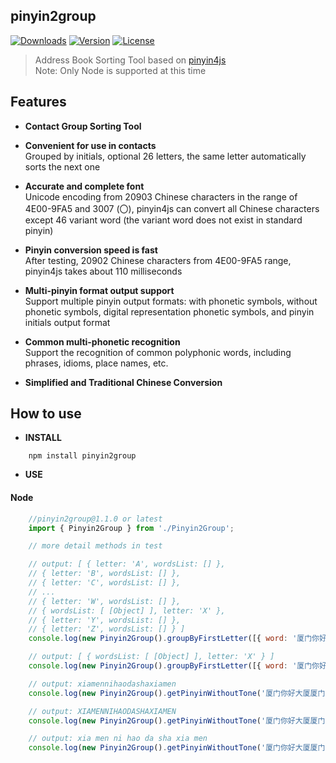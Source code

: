 ## pinyin2group 
[![Downloads](https://img.shields.io/npm/dy/pinyin2group.svg)](https://www.npmjs.com/package/pinyin2group)
[![Version](https://img.shields.io/npm/v/pinyin2group.svg)](https://www.npmjs.com/package/pinyin2group)
[![License](https://img.shields.io/npm/l/pinyin2group.svg)](https://www.npmjs.com/package/pinyin2group)
> Address Book Sorting Tool based on [pinyin4js](https://github.com/superbiger/pinyin4js)   
> Note: Only Node is supported at this time  

## Features
* **Contact Group Sorting Tool**   

* **Convenient for use in contacts**   
Grouped by initials, optional 26 letters, the same letter automatically sorts the next one  

* **Accurate and complete font**  
Unicode encoding from 20903 Chinese characters in the range of 4E00-9FA5 and 3007 (〇), pinyin4js can convert all Chinese characters except 46 variant word (the variant word does not exist in standard pinyin)  

* **Pinyin conversion speed is fast**  
After testing, 20902 Chinese characters from 4E00-9FA5 range, pinyin4js takes about 110 milliseconds 

* **Multi-pinyin format output support**  
Support multiple pinyin output formats: with phonetic symbols, without phonetic symbols, digital representation phonetic symbols, and pinyin initials output format  

* **Common multi-phonetic recognition**  
Support the recognition of common polyphonic words, including phrases, idioms, place names, etc.  

* **Simplified and Traditional Chinese Conversion**  

## How to use

* **INSTALL**  
```
    npm install pinyin2group
```

* **USE**  

#### Node

```javascript
    //pinyin2group@1.1.0 or latest
    import { Pinyin2Group } from './Pinyin2Group';

    // more detail methods in test

    // output: [ { letter: 'A', wordsList: [] },
    // { letter: 'B', wordsList: [] },
    // { letter: 'C', wordsList: [] },
    // ...
    // { letter: 'W', wordsList: [] },
    // { wordsList: [ [Object] ], letter: 'X' },
    // { letter: 'Y', wordsList: [] },
    // { letter: 'Z', wordsList: [] } ]
    console.log(new Pinyin2Group().groupByFirstLetter([{ word: '厦门你好大厦厦门' }]));

    // output: [ { wordsList: [ [Object] ], letter: 'X' } ]
    console.log(new Pinyin2Group().groupByFirstLetter([{ word: '厦门你好大厦厦门' }], { hasFullLetter: false }));

    // output: xiamennihaodashaxiamen
    console.log(new Pinyin2Group().getPinyinWithoutTone('厦门你好大厦厦门'));

    // output: XIAMENNIHAODASHAXIAMEN
    console.log(new Pinyin2Group().getPinyinWithoutTone('厦门你好大厦厦门', { isUppercase: true }));

    // output: xia men ni hao da sha xia men
    console.log(new Pinyin2Group().getPinyinWithoutTone('厦门你好大厦厦门'), { separator: ' ' });

```
